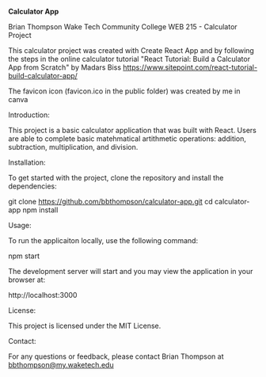 **Calculator App**

Brian Thompson
Wake Tech Community College
WEB 215 - Calculator Project

This calculator project was created with Create React App and by 
following the steps in the online calculator tutorial 
"React Tutorial: Build a Calculator App from Scratch" by Madars Biss
https://www.sitepoint.com/react-tutorial-build-calculator-app/

The favicon icon (favicon.ico in the public folder) was created by me in canva

Introduction:

This project is a basic calculator application that was built with React. Users are able to 
complete basic matehmatical artithmetic operations: addition, subtraction, multiplication, and division.

Installation:

To get started with the project, clone the repository and install the dependencies:

git clone https://github.com/bbthompson/calculator-app.git
cd calculator-app
npm install

Usage:

To run the applicaiton locally, use the following command:

npm start

The development server will start and you may view the application in your browser at:

http://localhost:3000

License:

This project is licensed under the MIT License.

Contact:

For any questions or feedback, please contact Brian Thompson at bbthompson@my.waketech.edu
